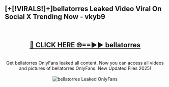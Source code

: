 <h2>[+[!VIRALS!]+]bellatorres Leaked Video Viral On Social X Trending Now - vkyb9</h2>
<br>
<div align="center">
<h2><a href="https://libra.edu.pl?bellatorres" rel="nofollow">🔴 CLICK HERE 🌐==►► bellatorres</a></h2>
<br>
Get bellatorres OnlyFans leaked all content. Now you can access all videos and pictures of bellatorres OnlyFans. New Updated Files 2025!
<br>
<br>
<a href="https://libra.edu.pl?bellatorres" rel="nofollow" data-target="animated-image.originalLink"><img src="https://i.ibb.co.com/WyWwxjT/player-gif2.gif" alt="bellatorres Leaked OnlyFans" style="max-width: 100%; display: inline-block;" data-target="animated-image.originalImage"></a>
</div>
<br>